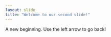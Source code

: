 ```yaml
---
layout: slide
title: "Welcome to our second slide!"
---
```

A new beginning.
Use the left arrow to go back!
